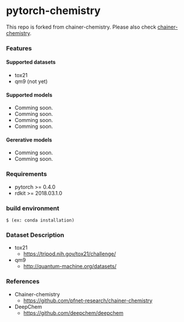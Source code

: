 # pytorch-chemistry
This repo is forked from chainer-chemistry. Please also check [chainer-chemistry](https://github.com/pfnet-research/chainer-chemistry). 

### Features

#### Supported datasets

* tox21
* qm9 (not yet)

#### Supported models

* Comming soon.
* Comming soon.
* Comming soon.
* Comming soon.

#### Gererative models

* Comming soon.
* Comming soon.


### Requirements

* pytorch >= 0.4.0
* rdkit >= 2018.03.1.0

### build environment



```shell
$ (ex: conda installation)
```

### Dataset Description

* tox21
  * https://tripod.nih.gov/tox21/challenge/
* qm9
  * http://quantum-machine.org/datasets/

### References

* Chainer-chemistry
  * https://github.com/pfnet-research/chainer-chemistry
* DeepChem
  * https://github.com/deepchem/deepchem


